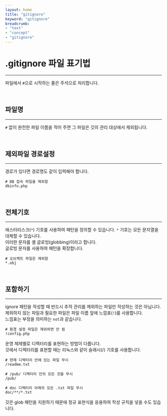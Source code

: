```yaml
---
layout: home
title: "gitignore"
keyword: "gitignore"
breadcrumb:
- "text"
- "concept"
- "gitignore"
---
```


# .gitignore 파일 표기법
---
파일에서 `#`으로 시작하는 줄은 주석으로 처리합니다.  

<br>

## 파일명
---
`#` 없이 완전한 파일 이름을 적어 주면 그 파일은 깃의 관리 대상에서 제외됩니다.  

<br>

## 제외파일 경로설정
---
경로가 있다면 경로명도 같이 입력해야 합니다.  

```
# DB 접속 파일을 제외함
dbinfo.php
```

<br>

## 전체기호
---
애스터리스크(`*`) 기호를 사용하여 패턴을 정의할 수 있습니다. `*` 기호는 모든 문자열을 대체할 수 있습니다.  
이러한 문자를 셸 글로빙(globbing)이라고 합니다.  
글로빙 문자를 사용하여 패턴을 확장합니다.  

```
# 오브젝트 파일은 제외함
*.obj
```

<br>

## 포함하기
---
ignore 패턴을 작성할 때 반드시 추적 관리를 제외하는 파일만 작성하는 것은 아닙니다.  
제외하지 않는 파일과 필요한 파일은 파일 이름 앞에 느낌표(`!`)를 사용합니다.  
느낌표는 부정을 의미하는 `not`과 같습니다.  

```
# 환경 설정 파일은 제외하면 안 됨
!config.php
```

운영 체제별로 디렉터리를 표현하는 방법이 다릅니다.  
깃에서 디렉터리를 표현할 때는 리눅스와 같이 슬래시(/) 기호를 사용합니다.  

```
# 현재 디렉터리 안에 있는 파일 무시
/readme.txt

# /pub/ 디렉터리 안의 모든 것을 무시
/pub/

# doc 디렉터리 아래의 모든 .txt 파일 무시
doc/**/*.txt
```

깃은 glob 패턴을 지원하기 때문에 정규 표현식을 응용하여 작성 규칙을 넣을 수도 있습니다.  

<br>